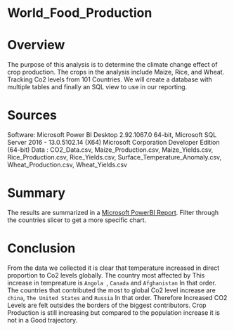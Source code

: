 # World_Food_Production

# Overview
The purpose of this analysis is to determine the climate change effect of crop production. The crops in the analysis include Maize, Rice, and Wheat. Tracking Co2 levels from 101 Countries. We will create a database with multiple tables and finally an SQL view to use in our reporting.

# Sources
Software: Microsoft Power BI Desktop 2.92.1067.0 64-bit, Microsoft SQL Server 2016 - 13.0.5102.14 (X64) Microsoft Corporation Developer Edition (64-bit) 
Data : CO2_Data.csv, Maize_Production.csv, Maize_Yields.csv, Rice_Production.csv, Rice_Yields.csv, Surface_Temperature_Anomaly.csv, Wheat_Production.csv, Wheat_Yields.csv

# Summary
The results are summarized in a [Microsoft PowerBI Report](https://github.com/Donik22/World_Food_Production/blob/main/WorldFoodProductionBI.pbix). Filter through the countries slicer to get a more specific chart.

# Conclusion
From the data we collected it is clear that temperature increased in direct proportion to Co2 levels globally. The country most affected by This increase in tempreature is  `Angola `, `Canada` and  `Afghanistan` In that order. The countries that contributed the most to global Co2 level increase are `china`, `The United States` and `Russia` In that order. Therefore Increased CO2 Levels are felt outsides the borders of the biggest contributors.  Crop Production is still increasing but compared to the population increase it is not in a Good trajectory.
